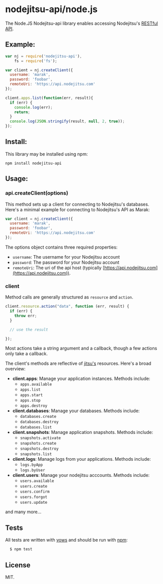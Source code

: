 # nodejitsu-api/node.js

The Node.JS Nodejitsu-api library enables accessing Nodejitsu's [RESTful API](https://github.com/nodejitsu/handbook/tree/master/API.md).

## Example:

```js
var nj = require('nodejitsu-api'),
    fs = require('fs');

var client = nj.createClient({
  username: 'marak',
  password: 'foobar',
  remoteUri: 'https://api.nodejitsu.com'
});

client.apps.list(function(err, result){
  if (err) {
    console.log(err);
    return;
  }
  console.log(JSON.stringify(result, null, 2, true));
});
```

## Install:

This library may be installed using npm:

    npm install nodejitsu-api

## Usage:


### api.createClient(options)

This method sets up a client for connecting to Nodejitsu's databases. Here's a minimal example for connecting to Nodejitsu's API as Marak:

``` js
var client = nj.createClient({
  username: 'marak',
  password: 'foobar',
  remoteUri: 'https://api.nodejitsu.com'
});
```

The options object contains three required properties:

* `username`: The username for your Nodejitsu account
* `password`: The password for your Nodejitsu account
* `remoteUri`: The uri of the api host (typically [https://api.nodejitsu.com](https://api.nodejitsu.com)).


### client

Method calls are generally structured as `resource` and `action`.

``` js
client.resource.action("data", function (err, result) {
  if (err) {
    throw err;
  }

  // use the result

});
```

Most actions take a string argument and a callback, though a few actions only take a callback.

The client's methods are reflective of [jitsu's](https://github.com/nodejitsu/jitsu) resources. Here's a broad overview:

* **client.apps**: Manage your application instances. Methods include:
    * `apps.available`
    * `apps.list`
    * `apps.start`
    * `apps.stop`
    * `apps.destroy`
* **client.databases**: Manage your databases. Methods include:
    * `databases.create`
    * `databases.destroy`
    * `databases.list`
* **client.snapshots**: Manage application snapshots. Methods include:
    * `snapshots.activate`
    * `snapshots.create`
    * `snapshots.destroy`
    * `snapshots.list`
* **client.logs**: Manage logs from your applications. Methods include:
    * `logs.byApp`
    * `logs.byUser`
* **client.users**: Manage your nodejitsu acccounts. Methods include:
    * `users.available`
    * `users.create`
    * `users.confirm`
    * `users.forgot`
    * `users.update`

and many more...

## Tests

All tests are written with [vows](http://vowsjs.org) and should be run with [npm](http://npmjs.org):

``` bash
  $ npm test
```

## License

MIT.
